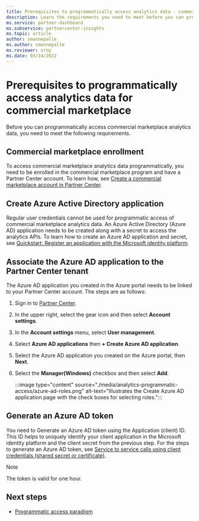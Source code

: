 ```yaml
---
title: Prerequisites to programmatically access analytics data - commercial marketplace
description: Learn the requirements you need to meet before you can programmatically access commercial marketplace analytics data in Partner Center.
ms.service: partner-dashboard 
ms.subservice: partnercenter-insights
ms.topic: article
author: smannepalle
ms.author: smannepalle
ms.reviewer: sroy
ms.date: 03/14/2022
---
```


# Prerequisites to programmatically access analytics data for commercial marketplace

Before you can programmatically access commercial marketplace analytics data, you need to meet the following requirements.

## Commercial marketplace enrollment

To access commercial marketplace analytics data programmatically, you need to be enrolled in the commercial marketplace program and have a Partner Center account. To learn how, see [Create a commercial marketplace account in Partner Center](./marketplace/create-account.md).

## Create Azure Active Directory application

Regular user credentials cannot be used for programmatic access of commercial marketplace analytics data. An Azure Active Directory (Azure AD) application needs to be created along with a secret to access the analytics APIs. To learn how to create an Azure AD application and secret, see [Quickstart: Register an application with the Microsoft identity platform](/azure/active-directory/develop/quickstart-register-app).

## Associate the Azure AD application to the Partner Center tenant

The Azure AD application you created in the Azure portal needs to be linked to your Partner Center account. The steps are as follows:

1. Sign in to [Partner Center](https://go.microsoft.com/fwlink/?linkid=2165507).
1. In the upper right, select the gear icon and then select **Account settings**.
1. In the **Account settings** menu, select **User management**.
1. Select **Azure AD applications** then **+ Create Azure AD application**.
1. Select the Azure AD application you created on the Azure portal, then **Next**.
1. Select the **Manager(Windows)** checkbox and then select **Add**.

    :::image type="content" source="./media/analytics-programmatic-access/azure-ad-roles.png" alt-text="Illustrates the Create Azure AD application page with the check boxes for selecting roles.":::

## Generate an Azure AD token

You need to Generate an Azure AD token using the Application (client) ID. This ID helps to uniquely identify your client application in the Microsoft identity platform and the client secret from the previous step. For the steps to generate an Azure AD token, see [Service to service calls using client credentials (shared secret or certificate)](/azure/active-directory/develop/v2-oauth2-client-creds-grant-flow).

> [!NOTE]
> The token is valid for one hour.

## Next steps

- [Programmatic access paradigm](analytics-programmatic-access.md)